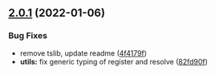 ## [2.0.1](https://github.com/burketyler/ts-injection/compare/v2.0.0...v2.0.1) (2022-01-06)


### Bug Fixes

* remove tslib, update readme ([4f4179f](https://github.com/burketyler/ts-injection/commit/4f4179f68cc8c1db83251e00e2a93633f3de39ba))
* **utils:** fix generic typing of register and resolve ([82fd90f](https://github.com/burketyler/ts-injection/commit/82fd90f0b7307bece45a849737f58500d12bebd9))
